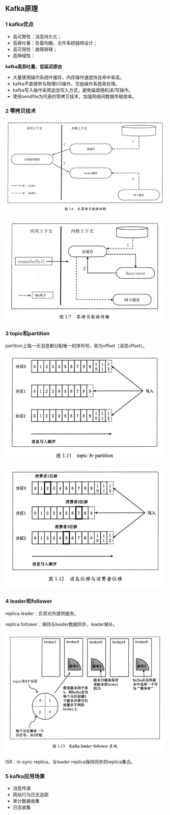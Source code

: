 ## Kafka原理

### 1 kafka优点

- 高可靠性：消息持久化；
- 高吞吐量：负载均衡、文件系统独特设计；
- 高可用性：故障转移；
- 高伸缩性：

**kafka高吞吐量、低延迟原由**

- 大量使用操作系统叶缓存，内存操作速度快且命中率高。
- kafka不直接参与物理I/O操作，交由操作系统来处理。
- kafka写入操作采用追加写入方式，避免磁盘随机读/写操作。
- 使用sendfile为代表的零拷贝技术，加强网络间数据传输效率。

### 2 零拷贝技术

![img](image/606215736357.png)

![img](image/606215751126.png)

### 3 topic和partition

partition上每一天消息都分配唯一的序列号，称为offset（消息offset）。

![img](image/606222312915.png)

![img](image/606222629800.png)

### 4 leader和follower

replica leader：负责对外提供服务。

replica follower：保持与leader数据同步，leader候补。

![img](image/606223122587.png)

ISR：in-sync replica，与leader replica保持同步的replica集合。

### 5 kafka应用场景

- 消息传递
- 网站行为日志追踪
- 审计数据收集
- 日志收集

